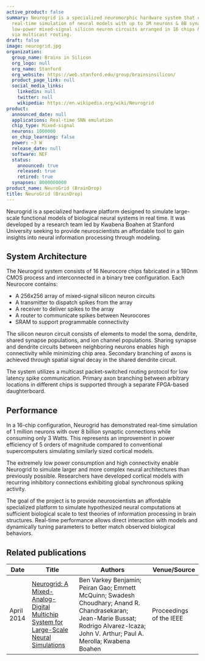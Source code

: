 ```yaml
---
active_product: false
summary: Neurogrid is a specialized neuromorphic hardware system that enables
  real-time simulation of neural models with up to 1M neurons & 8B synapses using
  low-power mixed-signal silicon neuron circuits arranged in 16 chips & interconnected
  via multicast routing.
draft: false
image: neurogrid.jpg
organization:
  group_name: Brains in Silicon
  org_logo: null
  org_name: Stanford
  org_website: https://web.stanford.edu/group/brainsinsilicon/
  product_page_link: null
  social_media_links:
    linkedin: null
    twitter: null
    wikipedia: https://en.wikipedia.org/wiki/Neurogrid
product:
  announced_date: null
  applications: Real-time SNN emulation
  chip_type: Mixed-signal
  neurons: 1000000
  on_chip_learning: false
  power: ~3 W
  release_date: null
  software: NEF
  status:
    announced: true
    released: true
    retired: true
  synapses: 8000000000
product_name: NeuroGrid (BrainDrop)
title: NeuroGrid (BrainDrop)
---
```


Neurogrid is a specialized hardware platform designed to simulate large-scale functional models of biological neural systems in real time. It was developed by a research team led by Kwabena Boahen at Stanford University seeking to provide neuroscientists an affordable tool to gain insights into neural information processing through modeling.

## System Architecture
The Neurogrid system consists of 16 Neurocore chips fabricated in a 180nm CMOS process and interconnected in a binary tree configuration. Each Neurocore contains:

- A 256x256 array of mixed-signal silicon neuron circuits 
- A transmitter to dispatch spikes from the array
- A receiver to deliver spikes to the array  
- A router to communicate spikes between Neurocores
- SRAM to support programmable connectivity

The silicon neuron circuit consists of elements to model the soma, dendrite, shared synapse populations, and ion channel populations. Sharing synapse and dendrite circuits between neighboring neurons enables high connectivity while minimizing chip area. Secondary branching of axons is achieved through spatial signal decay in the shared dendrite circuit.

The system utilizes a multicast packet-switched routing protocol for low latency spike communication. Primary axon branching between arbitrary locations in different chips is supported through a separate FPGA-based daughterboard.  

## Performance

In a 16-chip configuration, Neurogrid has demonstrated real-time simulation of 1 million neurons with over 8 billion synaptic connections while consuming only 3 Watts. This represents an improvement in power efficiency of 5 orders of magnitude compared to conventional supercomputers simulating similarly sized cortical models.

The extremely low power consumption and high connectivity enable Neurogrid to simulate larger and more complex neural architectures than previously possible. Researchers have developed cortical models with recurring inhibitory connections exhibiting global synchronous spiking activity.

The goal of the project is to provide neuroscientists an affordable specialized platform to simulate hypothesized neural computations at sufficient biological scale to test theories of information processing in brain structures. Real-time performance allows direct interaction with models and dynamically tuning parameters to better match observed biological behaviors.

## Related publications
| Date | Title | Authors  | Venue/Source |
|------|-------|----------|------------- |
| April 2014 | [Neurogrid: A Mixed-Analog-Digital Multichip System for Large-Scale Neural Simulations](https://ieeexplore.ieee.org/document/6805187) | Ben Varkey Benjamin; Peiran Gao; Emmett McQuinn; Swadesh Choudhary; Anand R. Chandrasekaran; Jean-Marie Bussat; Rodrigo Alvarez-Icaza; John V. Arthur; Paul A. Merolla; Kwabena Boahen |  Proceedings of the IEEE |
